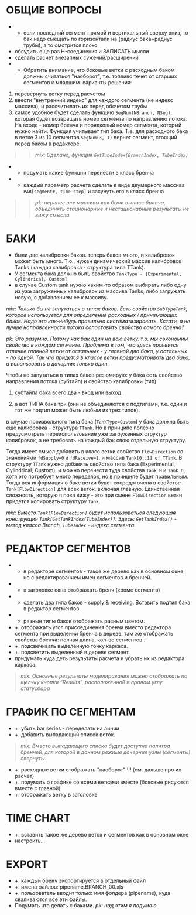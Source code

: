 # ОБЩИЕ ВОПРОСЫ #
  * + если последний сегмент прямой и вертикальный сверху вниз, то бак надо смещать по горизонтали на (радиус бака+радиус трубы), а то смотрится плохо
  * обсудить еще раз H-соединения и ЗАПИСАТЬ мысли
  * сделать расчет внезапных сужений/расширений
  * + Обратить внимание, что боковые ветки с расходным баком должны считаться "наоборот", т.е. топливо течет от старших сегментов к младшим. варианты решения:
  1. перевернуть ветку перед расчетом
  1. ввести "внутренний индекс" для каждого сегмента (не индекс массива), и рассчитывать их перед обсчетом трубы
  1. самое удобное будет сделать функцию `SegNum(NBranch, NSeg)`, которая будет возвращать номер сегмента по направлению потока. На входе - номер бренча и порядковый номер сегмента, который нужно найти. Функция учитывает тип бака. Т.е. для расходного бака в ветке 3 из 10 сегментов `SegNum(3, 1)` вернет сегмент, стоящий перед баком в редакторе.
> > _mix: Сделано, функция `GetTubeIndex(BranchIndex, TubeIndex)`_
  * + подумать какие функции перенести в класс бренча
  * + каждый параметр расчета сделать в виде двумерного массива `PAR[segment#, time step]` и засунуть его в класс бренча
> > _pk: перенес все массивы как были в класс бренча, объединять стационарные и нестационарные результаты не вижу смысла._

# БАКИ #
  * были две калибровки баков. теперь баков много, и калибровок может быть много. Т.о., нужен динамический массив калибровок Tanks (каждая калибровка - структура типа TTank).
  * У сегмента бака должно быть свойство `TankType - [Experimental, Cylindrical, Custom]`
  * в случае Custom tank нужно каким-то образом выбирать либо одну из уже загруженных калибровок из массива Tanks, либо загружать новую, с добавлением ее к массиву.

_mix: Только бы не запутаться в типах баков. Есть свойство `SubTypeTank`, которое используется для определения  расходных / принимающих баков. Надо это как-нибудь правильно систематизировать. Кстати, а не лучше направленности потока сопоставить свойство самого бренча?_

_pk: Это разумно. Потому как бак один на всю ветку. т.о. мы сэкономим свойство в каждом сегменте. Проблема в том, что здесь проявится отличие главной ветки от остальных - у главной два бака, у остальных - по одной. Так что придется в классе ветки предусматривать два бака, а использовать в дочерних только один._

Чтобы не запутаться в типах баков резюмирую: у бака есть свойство направления потока (субтайп) и свойство калибровки (тип).

1. субтайпа бака всего два - вход или выход.

2. а вот ТИПА бака три (они не объединяются с подтипами, т.е. один и тот же подтип может быть любым из трех типов).

в случае произвольного типа бака (`TankType=Custom`) у бака должна быть еще калибровка - структура `TTank`. Но в принципе полезно предусмотреть переиспользование уже загруженных структур калибровок, а не требовать на каждый бак свою отдельную структуру.

Тогда имеет смысл добавить в класс ветки свойство `FlowDirection` со значениями `fdSupply=0` и `fdReceive=1`, и массив `Tank[0..1] of TTank`. В структуру `TTank` нужно  добавить свойство типа бака (Experimental, Cylindrical, Custom), и можно перенести туда свойства `Tank_H` и `Tank_D`, хотя это потребует много переделок, но в принципе будет правильным. Тогда вся информация о баке ветки будет сосредоточена в свойстве `Tank[FlowDirection]` для всех веток, включая главную. Единственная сложность, которую я пока вижу - это при смене `FlowDirection` ветки придется копировать структуру `Tank`.

_mix: Вместо `Tank[FlowDirection]` будет использоваться следующая конструкция `Tank[GetTankIndex(TubeIndex)]`. Здесь: `GetTankIndex()` - метод класса Branch, `TubeIndex` - индекс сегмента._


# РЕДАКТОР СЕГМЕНТОВ #

  * + в редакторе сегментов - такое же дерево как в основном окне, но с редактированием имен сегментов и бренчей.
  * + в заголовке окна отображать бренч (кроме сегмента)
  * + сделать два типа баков - supply & receiving. Вставить подтип бака в редактор сегментов.
  * + разные типы баков отображать разным цветом.
  * +. отображать угол присоединения бренча вместо редактора сегмента при выделении бренча в дереве. там же отображать свойства бренча: полная длина, кол-во сегментов...
  * +. подсвечивать выделенную точку каркаса.
  * +. подсветить выделенный в дереве сегмент.
  * придумать куда деть результаты расчета и убрать их из редактора каркаса.


> _mix: Основные результаты моделирования можно отображать по щелчку кнопки “Results”, расположенной в правом углу статусбара_


# ГРАФИК ПО СЕГМЕНТАМ #
  * +. убить bar series - переделать на линии
  * +. добавить выпадающий список веток.
> _mix: Вместо выпадающего списка будет доступна палитра бренчей, для которой в данном режиме дочерние узлы (сегменты) свернуты._
  * +. расходные ветки отображать "наоборот" !!! (см. дальше про их расчет)
  * +. подумать о графике со всеми ветками вместе (боковые рисуются вместе с главной)
  * +. отображать ветку в заголовке

# TIME CHART #
  * +. вставить такое же дерево веток и сегментов как в основном окне
  * настроить...

# EXPORT #
  * +. каждый бренч экспортируется в отдельный файл
  * +. имена файлов: pipename.BRANCH\_00.xls
  * +. пользователь вводит только имя фолдера (pipename), куда сваливаются все эти файлы.
  * Подумать что делать с баками. _pk: над этим я подумаю._